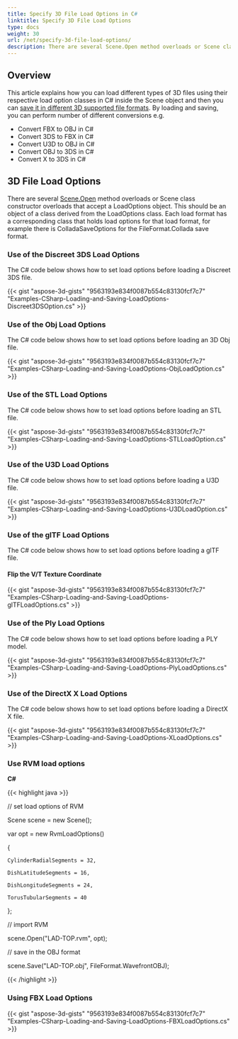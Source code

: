 ```yaml
---
title: Specify 3D File Load Options in C#
linktitle: Specify 3D File Load Options
type: docs
weight: 30
url: /net/specify-3d-file-load-options/
description: There are several Scene.Open method overloads or Scene class constructor overloads that accept a LoadOptions object. Each load format has a corresponding class that holds load options for that load format.
---
```


## **Overview**

This article explains how you can load different types of 3D files using their respective load option classes in C# inside the Scene object and then you can [save it in different 3D supported file formats](https://docs.aspose.com/3d/net/specify-3d-file-save-options/). By loading and saving, you can perform number of different conversions e.g.

- Convert FBX to OBJ in C#
- Convert 3DS to FBX in C#
- Convert U3D to OBJ in C#
- Convert OBJ to 3DS in C#
- Convert X to 3DS in C#

## **3D File Load Options**
There are several [Scene.Open](https://reference.aspose.com/3d/net/aspose.threed/scene) method overloads or Scene class constructor overloads that accept a LoadOptions object. This should be an object of a class derived from the LoadOptions class. Each load format has a corresponding class that holds load options for that load format, for example there is ColladaSaveOptions for the FileFormat.Collada save format.
### **Use of the Discreet 3DS Load Options**
The C# code below shows how to set load options before loading a Discreet 3DS file.

{{< gist "aspose-3d-gists" "9563193e834f0087b554c83130fcf7c7" "Examples-CSharp-Loading-and-Saving-LoadOptions-Discreet3DSOption.cs" >}}
### **Use of the Obj Load Options**
The C# code below shows how to set load options before loading an 3D Obj file.

{{< gist "aspose-3d-gists" "9563193e834f0087b554c83130fcf7c7" "Examples-CSharp-Loading-and-Saving-LoadOptions-ObjLoadOption.cs" >}}
### **Use of the STL Load Options**
The C# code below shows how to set load options before loading an STL file.

{{< gist "aspose-3d-gists" "9563193e834f0087b554c83130fcf7c7" "Examples-CSharp-Loading-and-Saving-LoadOptions-STLLoadOption.cs" >}}
### **Use of the U3D Load Options**
The C# code below shows how to set load options before loading a U3D file.

{{< gist "aspose-3d-gists" "9563193e834f0087b554c83130fcf7c7" "Examples-CSharp-Loading-and-Saving-LoadOptions-U3DLoadOption.cs" >}}
### **Use of the glTF Load Options**
The C# code below shows how to set load options before loading a glTF file.
#### **Flip the V/T Texture Coordinate**
{{< gist "aspose-3d-gists" "9563193e834f0087b554c83130fcf7c7" "Examples-CSharp-Loading-and-Saving-LoadOptions-glTFLoadOptions.cs" >}}
### **Use of the Ply Load Options**
The C# code below shows how to set load options before loading a PLY model.

{{< gist "aspose-3d-gists" "9563193e834f0087b554c83130fcf7c7" "Examples-CSharp-Loading-and-Saving-LoadOptions-PlyLoadOptions.cs" >}}
### **Use of the DirectX X Load Options**
The C# code below shows how to set load options before loading a DirectX X file.

{{< gist "aspose-3d-gists" "9563193e834f0087b554c83130fcf7c7" "Examples-CSharp-Loading-and-Saving-LoadOptions-XLoadOptions.cs" >}}
### **Use RVM load options**
**C#**

{{< highlight java >}}

 // set load options of RVM

Scene scene = new Scene();

var opt = new RvmLoadOptions()

{

    CylinderRadialSegments = 32,

    DishLatitudeSegments = 16,

    DishLongitudeSegments = 24,

    TorusTubularSegments = 40

};

// import RVM

scene.Open("LAD-TOP.rvm", opt);

// save in the OBJ format

scene.Save("LAD-TOP.obj", FileFormat.WavefrontOBJ);

{{< /highlight >}}
### **Using FBX Load Options**
{{< gist "aspose-3d-gists" "9563193e834f0087b554c83130fcf7c7" "Examples-CSharp-Loading-and-Saving-LoadOptions-FBXLoadOptions.cs" >}}
